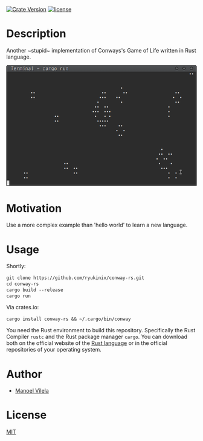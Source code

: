 [![Crate Version](https://img.shields.io/crates/v/conway-rs.svg)](https://crates.io/crates/conway-rs)
[![license](https://img.shields.io/github/license/mashape/apistatus.svg)](LICENSE)

# Description
Another ~stupid~ implementation of Conways's Game of Life written in Rust language.

![screenshot](screenshot.png)

# Motivation
Use a more complex example than 'hello world' to learn a new language.

# Usage

Shortly:

```shell
git clone https://github.com/ryukinix/conway-rs.git
cd conway-rs
cargo build --release
cargo run
```

Via crates.io:

``` shell
cargo install conway-rs && ~/.cargo/bin/conway
```

You need the Rust environment to build this repository. Specifically the Rust Compiler `rustc` and the Rust package manager `cargo`. You can download both on the official website of the [Rust language](https://www.rust-lang.org/en-US/) or in the official repositories of your operating system.


# Author
* [Manoel Vilela](https://www.github.com/ryukinix)

# License
[MIT](LICENSE)
